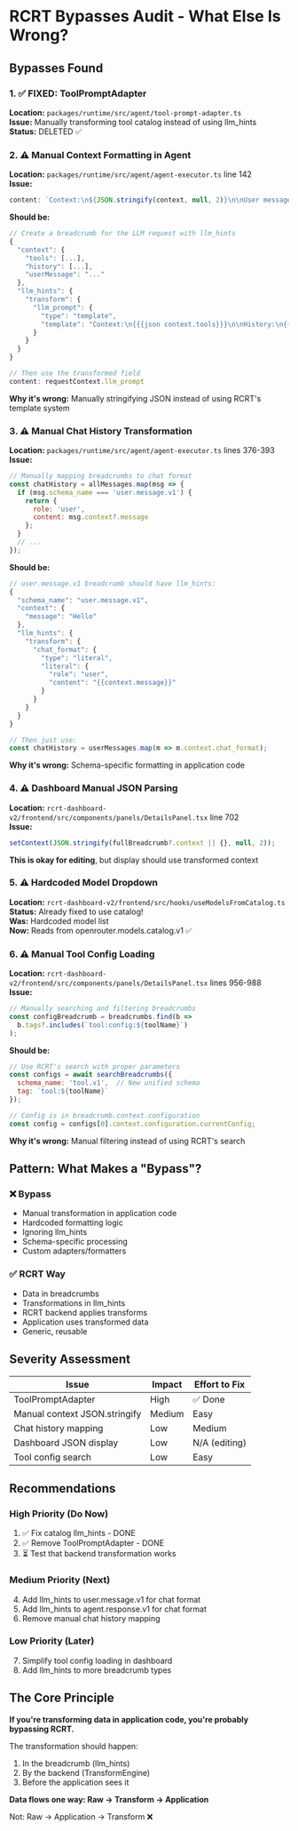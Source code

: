 # RCRT Bypasses Audit - What Else Is Wrong?

## Bypasses Found

### 1. ✅ FIXED: ToolPromptAdapter
**Location:** `packages/runtime/src/agent/tool-prompt-adapter.ts`  
**Issue:** Manually transforming tool catalog instead of using llm_hints  
**Status:** DELETED ✅

### 2. ⚠️ Manual Context Formatting in Agent
**Location:** `packages/runtime/src/agent/agent-executor.ts` line 142  
**Issue:**
```javascript
content: `Context:\n${JSON.stringify(context, null, 2)}\n\nUser message: ${userMessage}`
```

**Should be:**
```javascript
// Create a breadcrumb for the LLM request with llm_hints
{
  "context": {
    "tools": [...],
    "history": [...],
    "userMessage": "..."
  },
  "llm_hints": {
    "transform": {
      "llm_prompt": {
        "type": "template",
        "template": "Context:\n{{{json context.tools}}}\n\nHistory:\n{{{json context.history}}}\n\nUser: {{context.userMessage}}"
      }
    }
  }
}

// Then use the transformed field
content: requestContext.llm_prompt
```

**Why it's wrong:** Manually stringifying JSON instead of using RCRT's template system

### 3. ⚠️ Manual Chat History Transformation
**Location:** `packages/runtime/src/agent/agent-executor.ts` lines 376-393  
**Issue:**
```javascript
// Manually mapping breadcrumbs to chat format
const chatHistory = allMessages.map(msg => {
  if (msg.schema_name === 'user.message.v1') {
    return {
      role: 'user',
      content: msg.context?.message
    };
  }
  // ...
});
```

**Should be:**
```javascript
// user.message.v1 breadcrumb should have llm_hints:
{
  "schema_name": "user.message.v1",
  "context": {
    "message": "Hello"
  },
  "llm_hints": {
    "transform": {
      "chat_format": {
        "type": "literal",
        "literal": {
          "role": "user",
          "content": "{{context.message}}"
        }
      }
    }
  }
}

// Then just use:
const chatHistory = userMessages.map(m => m.context.chat_format);
```

**Why it's wrong:** Schema-specific formatting in application code

### 4. ⚠️ Dashboard Manual JSON Parsing
**Location:** `rcrt-dashboard-v2/frontend/src/components/panels/DetailsPanel.tsx` line 702  
**Issue:**
```javascript
setContext(JSON.stringify(fullBreadcrumb?.context || {}, null, 2));
```

**This is okay for editing**, but display should use transformed context

### 5. ⚠️ Hardcoded Model Dropdown
**Location:** `rcrt-dashboard-v2/frontend/src/hooks/useModelsFromCatalog.ts`  
**Status:** Already fixed to use catalog!  
**Was:** Hardcoded model list  
**Now:** Reads from openrouter.models.catalog.v1 ✅

### 6. ⚠️ Manual Tool Config Loading
**Location:** `rcrt-dashboard-v2/frontend/src/components/panels/DetailsPanel.tsx` lines 956-988  
**Issue:**
```javascript
// Manually searching and filtering breadcrumbs
const configBreadcrumb = breadcrumbs.find(b => 
  b.tags?.includes(`tool:config:${toolName}`)
);
```

**Should be:**
```javascript
// Use RCRT's search with proper parameters
const configs = await searchBreadcrumbs({
  schema_name: 'tool.v1',  // New unified schema
  tag: `tool:${toolName}`
});

// Config is in breadcrumb.context.configuration
const config = configs[0].context.configuration.currentConfig;
```

**Why it's wrong:** Manual filtering instead of using RCRT's search

## Pattern: What Makes a "Bypass"?

### ❌ Bypass
- Manual transformation in application code
- Hardcoded formatting logic
- Ignoring llm_hints
- Schema-specific processing
- Custom adapters/formatters

### ✅ RCRT Way
- Data in breadcrumbs
- Transformations in llm_hints
- RCRT backend applies transforms
- Application uses transformed data
- Generic, reusable

## Severity Assessment

| Issue | Impact | Effort to Fix |
|-------|--------|---------------|
| ToolPromptAdapter | High | ✅ Done |
| Manual context JSON.stringify | Medium | Easy |
| Chat history mapping | Low | Medium |
| Dashboard JSON display | Low | N/A (editing) |
| Tool config search | Low | Easy |

## Recommendations

### High Priority (Do Now)
1. ✅ Fix catalog llm_hints - DONE
2. ✅ Remove ToolPromptAdapter - DONE  
3. ⏳ Test that backend transformation works

### Medium Priority (Next)
4. Add llm_hints to user.message.v1 for chat format
5. Add llm_hints to agent.response.v1 for chat format
6. Remove manual chat history mapping

### Low Priority (Later)
7. Simplify tool config loading in dashboard
8. Add llm_hints to more breadcrumb types

## The Core Principle

**If you're transforming data in application code, you're probably bypassing RCRT.**

The transformation should happen:
1. In the breadcrumb (llm_hints)
2. By the backend (TransformEngine)
3. Before the application sees it

**Data flows one way: Raw → Transform → Application**

Not: Raw → Application → Transform ❌

